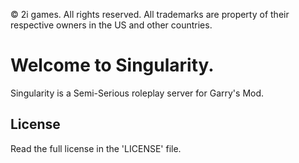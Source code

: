 © 2i games. All rights reserved. All trademarks are property of their respective owners in the US and other countries.

# Welcome to Singularity.
Singularity is a Semi-Serious roleplay server for Garry's Mod.

## License
Read the full license in the 'LICENSE' file.
